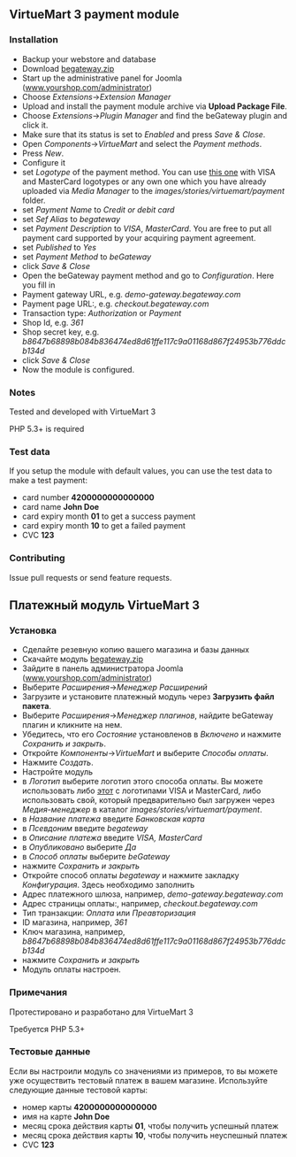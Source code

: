 ## VirtueMart 3 payment module

### Installation

* Backup your webstore and database
* Download [begateway.zip](https://github.com/BeGateway/virtuemart-payment-module/raw/master/begateway.zip)
* Start up the administrative panel for Joomla (www.yourshop.com/administrator)
* Choose _Extensions_->_Extension Manager_
* Upload and install the payment module archive via **Upload Package File**.
* Choose _Extensions_->_Plugin Manager_ and find the beGateway plugin and click it.
*	Make sure that its status is set to _Enabled_ and press _Save & Close_.
*	Open _Components_->_VirtueMart_ and select the _Payment methods_.
* Press _New_.
*	Configure it
  * set _Logotype_ of the payment method. You can use [this one](https://github.com/BeGateway/virtuemart-payment-module/raw/master/visa_mastercard_logos.png) with VISA and MasterCard logotypes or any own one which you have
already uploaded via _Media Manager_ to the _images/stories/virtuemart/payment_ folder.
  * set _Payment Name_ to _Credit or debit card_
  * set _Sef Alias_ to _begateway_
  * set _Payment Description_ to _VISA_, _MasterCard_. You are free to
    put all payment card supported by your acquiring payment agreement.
  * set _Published_ to _Yes_
  * set _Payment Method_ to _beGateway_
  * click _Save & Close_
*	Open the beGateway payment method and go to _Configuration_. Here you fill in
  * Payment gateway URL, e.g. _demo-gateway.begateway.com_
  * Payment page URL:, e.g. _checkout.begateway.com_
  * Transaction type: _Authorization_ or _Payment_
  * Shop Id, e.g. _361_
  * Shop secret key, e.g. _b8647b68898b084b836474ed8d61ffe117c9a01168d867f24953b776ddcb134d_
  * click _Save & Close_
* Now the module is configured.

### Notes

Tested and developed with VirtueMart 3

PHP 5.3+ is required

### Test data

If you setup the module with default values, you can use the test data
to make a test payment:

* card number __4200000000000000__
* card name __John Doe__
* card expiry month __01__ to get a success payment
* card expiry month __10__ to get a failed payment
* CVC __123__

### Contributing

Issue pull requests or send feature requests.


## Платежный модуль VirtueMart 3

### Установка

* Сделайте резевную копию вашего магазина и базы данных
* Скачайте модуль [begateway.zip](https://github.com/BeGateway/virtuemart-payment-module/raw/master/begateway.zip)
* Зайдите в панель администратора Joomla (www.yourshop.com/administrator)
* Выберите _Расширения_->_Менеджер Расширений_
* Загрузите и установите платежный модуль через **Загрузить файл пакета**.
* Выберите _Расширения_->_Менеджер плагинов_, найдите beGateway плагин и кликните на нем.
*	Убедитесь, что его _Состояние_ установленов в _Включено_ и нажмите _Сохранить и закрыть_.
*	Откройте _Компоненты_->_VirtueMart_ и выберите _Способы оплаты_.
* Нажмите _Создать_.
*	Настройте модуль
  * в _Логотип_ выберите логотип этого способа оплаты. Вы можете
    использовать либо [этот](https://github.com/BeGateway/virtuemart-payment-module/raw/master/visa_mastercard_logos.png) с логотипами VISA и MasterCard, либо использовать свой, который предварительно был загружен через _Медия-менеджер_ в каталог _images/stories/virtuemart/payment_.
  * в _Название платежа_ введите _Банковская карта_
  * в _Псевдоним_ введите _begateway_
  * в _Описание платежа_ введите _VISA, MasterCard_
  * в _Опубликовано_ выберите _Да_
  * в _Способ оплаты_ выберите _beGateway_
  * нажмите _Сохранить и закрыть_
*	Откройте способ оплаты _begateway_ и нажмите закладку _Конфигурация_. Здесь необходимо заполнить
  * Адрес платежного шлюза, например, _demo-gateway.begateway.com_
  * Адрес страницы оплаты:, например, _checkout.begateway.com_
  * Тип транзакции: _Оплата_ или _Преавторизация_
  * ID магазина, например, _361_
  * Ключ магазинa, например, _b8647b68898b084b836474ed8d61ffe117c9a01168d867f24953b776ddcb134d_
  * нажмите _Сохранить и закрыть_
* Модуль оплаты настроен.

### Примечания

Протестировано и разработано для VirtueMart 3

Требуется PHP 5.3+

### Тестовые данные

Если вы настроили модуль со значениями из примеров, то вы можете уже
осуществить тестовый платеж в вашем магазине. Используйте следующие
данные тестовой карты:

* номер карты __4200000000000000__
* имя на карте __John Doe__
* месяц срока действия карты __01__, чтобы получить успешный платеж
* месяц срока действия карты __10__, чтобы получить неуспешный платеж
* CVC __123__
